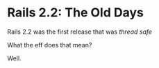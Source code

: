 # Rails 2.2: The Old Days

Rails 2.2 was the first release that was *thread safe*
















What the eff does that mean?

Well.
